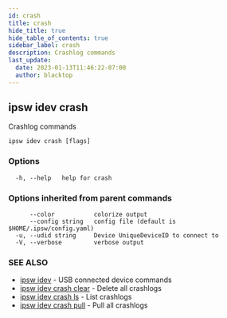 ```yaml
---
id: crash
title: crash
hide_title: true
hide_table_of_contents: true
sidebar_label: crash
description: Crashlog commands
last_update:
  date: 2023-01-13T11:46:22-07:00
  author: blacktop
---
```

## ipsw idev crash

Crashlog commands

```
ipsw idev crash [flags]
```

### Options

```
  -h, --help   help for crash
```

### Options inherited from parent commands

```
      --color           colorize output
      --config string   config file (default is $HOME/.ipsw/config.yaml)
  -u, --udid string     Device UniqueDeviceID to connect to
  -V, --verbose         verbose output
```

### SEE ALSO

* [ipsw idev](/docs/cli/ipsw/idev)	 - USB connected device commands
* [ipsw idev crash clear](/docs/cli/ipsw/idev/crash/clear)	 - Delete all crashlogs
* [ipsw idev crash ls](/docs/cli/ipsw/idev/crash/ls)	 - List crashlogs
* [ipsw idev crash pull](/docs/cli/ipsw/idev/crash/pull)	 - Pull all crashlogs

